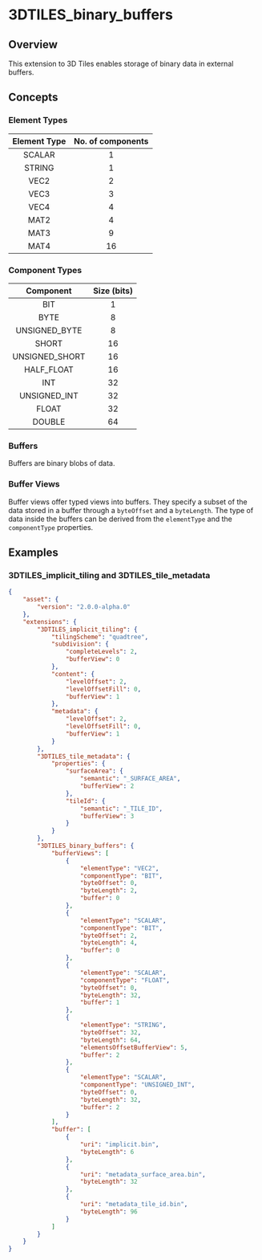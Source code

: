 # 3DTILES_binary_buffers

## Overview

This extension to 3D Tiles enables storage of binary data in external buffers.

## Concepts

### Element Types

| Element Type | No. of components |
|:------------:|:-----------------:|
| SCALAR | 1 |
| STRING | 1 |
| VEC2 | 2 |
| VEC3 | 3 | 
| VEC4 | 4 |
| MAT2 | 4 |
| MAT3 | 9 |
| MAT4 | 16 |

### Component Types

| Component | Size (bits) |
|:---------:|:------------:|
| BIT | 1 |
| BYTE | 8 |
| UNSIGNED_BYTE | 8 |
| SHORT | 16 |
| UNSIGNED_SHORT | 16 |
| HALF_FLOAT | 16 |
| INT | 32 |
| UNSIGNED_INT | 32 |
| FLOAT | 32 |
| DOUBLE | 64 |

### Buffers

Buffers are binary blobs of data.

### Buffer Views

Buffer views offer typed views into buffers. They specify a subset of the data stored in a buffer through a `byteOffset` and a `byteLength`. The type of data inside the buffers can be derived from the `elementType` and the `componentType` properties.

## Examples

### 3DTILES_implicit_tiling and 3DTILES_tile_metadata

```json
{
    "asset": {
        "version": "2.0.0-alpha.0"
    },
    "extensions": {
        "3DTILES_implicit_tiling": {
            "tilingScheme": "quadtree",
            "subdivision": {
                "completeLevels": 2,
                "bufferView": 0
            },
            "content": {
                "levelOffset": 2,
                "levelOffsetFill": 0,
                "bufferView": 1
            },
            "metadata": {
                "levelOffset": 2,
                "levelOffsetFill": 0,
                "bufferView": 1
            }
        },
        "3DTILES_tile_metadata": {
            "properties": {
                "surfaceArea": {
                    "semantic": "_SURFACE_AREA",
                    "bufferView": 2
                },
                "tileId": {
                    "semantic": "_TILE_ID",
                    "bufferView": 3
                }
            }
        },
        "3DTILES_binary_buffers": {
            "bufferViews": [
                {
                    "elementType": "VEC2",
                    "componentType": "BIT",
                    "byteOffset": 0,
                    "byteLength": 2,
                    "buffer": 0
                },
                {
                    "elementType": "SCALAR",
                    "componentType": "BIT",
                    "byteOffset": 2,
                    "byteLength": 4,
                    "buffer": 0
                },
                {
                    "elementType": "SCALAR",
                    "componentType": "FLOAT",
                    "byteOffset": 0,
                    "byteLength": 32,
                    "buffer": 1
                },
                {
                    "elementType": "STRING",
                    "byteOffset": 32,
                    "byteLength": 64,
                    "elementsOffsetBufferView": 5,
                    "buffer": 2
                },
                {
                    "elementType": "SCALAR",
                    "componentType": "UNSIGNED_INT",
                    "byteOffset": 0,
                    "byteLength": 32,
                    "buffer": 2
                }
            ],
            "buffer": [
                {
                    "uri": "implicit.bin",
                    "byteLength": 6
                },
                {
                    "uri": "metadata_surface_area.bin",
                    "byteLength": 32
                },
                {
                    "uri": "metadata_tile_id.bin",
                    "byteLength": 96
                }
            ]
        }
    }
}

```